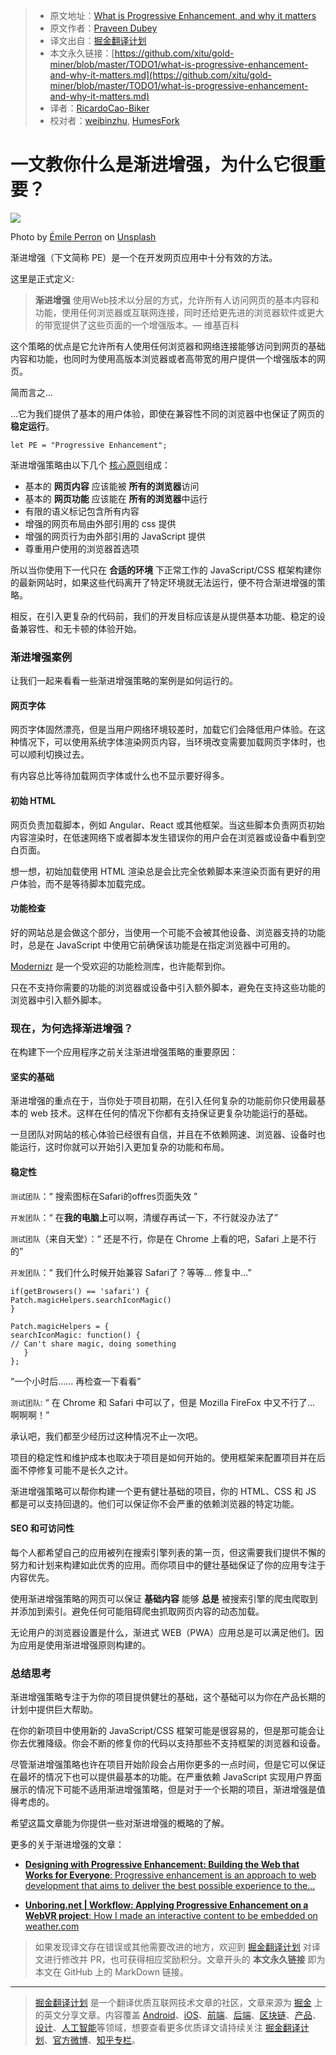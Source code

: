 
> * 原文地址：[What is Progressive Enhancement, and why it matters](https://medium.freecodecamp.org/what-is-progressive-enhancement-and-why-it-matters-e80c7aaf834a)
> * 原文作者：[Praveen Dubey](https://medium.freecodecamp.org/@edubey?source=post_header_lockup)
> * 译文出自：[掘金翻译计划](https://github.com/xitu/gold-miner)
> * 本文永久链接：[https://github.com/xitu/gold-miner/blob/master/TODO1/what-is-progressive-enhancement-and-why-it-matters.md](https://github.com/xitu/gold-miner/blob/master/TODO1/what-is-progressive-enhancement-and-why-it-matters.md)
> * 译者：[RicardoCao-Biker](https://github.com/RicardoCao-Biker)
> * 校对者：[weibinzhu](https://github.com/weibinzhu), [HumesFork](https://github.com/HumesFork)

# 一文教你什么是渐进增强，为什么它很重要？

![](https://cdn-images-1.medium.com/max/2000/0*cs42aEkypTZorYk6)

Photo by [Émile Perron](https://unsplash.com/@emilep) on [Unsplash](https://unsplash.com)

渐进增强（下文简称 PE）是一个在开发网页应用中十分有效的方法。

这里是正式定义:

> **渐进增强** 使用Web技术以分层的方式，允许所有人访问网页的基本内容和功能，使用任何浏览器或互联网连接，同时还给更先进的浏览器软件或更大的带宽提供了这些页面的一个增强版本。— 维基百科

这个策略的优点是它允许所有人使用任何浏览器和网络连接能够访问到网页的基础内容和功能，也同时为使用高版本浏览器或者高带宽的用户提供一个增强版本的网页。

简而言之...

...它为我们提供了基本的用户体验，即使在兼容性不同的浏览器中也保证了网页的 **稳定运行**。

```
let PE = "Progressive Enhancement";
```

渐进增强策略由以下几个 [核心原则](http://www.wikiwand.com/en/Progressive_enhancement)组成：

*   基本的 **网页内容** 应该能被 **所有的浏览器**访问
*   基本的 **网页功能** 应该能在 **所有的浏览器**中运行
*   有限的语义标记包含所有内容
*   增强的网页布局由外部引用的 css 提供
*   增强的网页行为由外部引用的 JavaScript 提供
*   尊重用户使用的浏览器首选项

所以当你使用下一代只在 **合适的环境** 下正常工作的 JavaScript/CSS 框架构建你的最新网站时，如果这些代码离开了特定环境就无法运行，便不符合渐进增强的策略。

相反，在引入更复杂的代码前，我们的开发目标应该是从提供基本功能、稳定的设备兼容性、和无卡顿的体验开始。

### 渐进增强案例

让我们一起来看看一些渐进增强策略的案例是如何运行的。

#### 网页字体

网页字体固然漂亮，但是当用户网络环境较差时，加载它们会降低用户体验。在这种情况下，可以使用系统字体渲染网页内容，当环境改变需要加载网页字体时，也可以顺利切换过去。

有内容总比等待加载网页字体或什么也不显示要好得多。

#### 初始 HTML

网页负责加载脚本，例如 Angular、React 或其他框架。当这些脚本负责网页初始内容渲染时，在低速网络下或者脚本发生错误你的用户会在浏览器或设备中看到空白页面。

想一想，初始加载使用 HTML 渲染总是会比完全依赖脚本来渲染页面有更好的用户体验，而不是等待脚本加载完成。

#### 功能检查

好的网站总是会做这个部分，当使用一个可能不会被其他设备、浏览器支持的功能时，总是在 JavaScript 中使用它前确保该功能是在指定浏览器中可用的。

[Modernizr](https://modernizr.com/) 是一个受欢迎的功能检测库，也许能帮到你。

只在不支持你需要的功能的浏览器或设备中引入额外脚本，避免在支持这些功能的浏览器中引入额外脚本。

### 现在，为何选择渐进增强？

在构建下一个应用程序之前关注渐进增强策略的重要原因：

#### 坚实的基础

渐进增强的重点在于，当你处于项目初期，在引入任何复杂的功能前你只使用最基本的 web 技术。这样在任何的情况下你都有支持保证更复杂功能运行的基础。

一旦团队对网站的核心体验已经很有自信，并且在不依赖网速、浏览器、设备时也能运行，这时你就可以开始引入更加复杂的功能和布局。

#### 稳定性

`测试团队`：“ 搜索图标在Safari的offres页面失效 ”

`开发团队`：“ 在**我的电脑上**可以啊，清缓存再试一下，不行就没办法了”

`测试团队`（来自天堂）：“ 还是不行，你是在 Chrome 上看的吧，Safari 上是不行的”

`开发团队`：“ 我们什么时候开始兼容 Safari了？等等... 修复中...”

```
if(getBrowsers() == 'safari') {
Patch.magicHelpers.searchIconMagic()
}

Patch.magicHelpers = {
searchIconMagic: function() {
// Can't share magic, doing something
   }
};
```

“一个小时后…… 再检查一下看看”

`测试团队`: “ 在 Chrome 和 Safari 中可以了，但是 Mozilla FireFox 中又不行了... 啊啊啊！”

承认吧，我们都至少经历过这种情况不止一次吧。

项目的稳定性和维护成本也取决于项目是如何开始的。使用框架来配置项目并在后面不停修复可能不是长久之计。

渐进增强策略可以帮你构建一个更有健壮基础的项目，你的 HTML、CSS 和 JS 都是可以支持回退的。他们可以保证你不会严重的依赖浏览器的特定功能。

#### SEO 和可访问性

每个人都希望自己的应用被列在搜索引擎列表的第一页，但这需要我们提供不懈的努力和计划来构建如此优秀的应用。而你项目中的健壮基础保证了你的应用专注于内容优先。

使用渐进增强策略的网页可以保证 **基础内容** 能够 **总是** 被搜索引擎的爬虫爬取到并添加到索引。避免任何可能阻碍爬虫抓取网页内容的动态加载。

无论用户的浏览器设置是什么，渐进式 WEB（PWA）应用总是可以满足他们。因为应用是使用渐进增强原则构建的。

### 总结思考

渐进增强策略专注于为你的项目提供健壮的基础，这个基础可以为你在产品长期的计划中提供巨大帮助。

在你的新项目中使用新的 JavaScript/CSS 框架可能是很容易的，但是那可能会让你去优雅降级。你会不断的修复你的代码以支持那些不支持框架的浏览器和设备。

尽管渐进增强策略也许在项目开始阶段会占用你更多的一点时间，但是它可以保证在最坏的情况下也可以提供最基本的功能。在严重依赖 JavaScript 实现用户界面展示的情况下可能不适用渐进增强策略，但是对于一个长期的项目，渐进增强是值得考虑的。

希望这篇文章能为你提供一些对渐进增强的概略的了解。

更多的关于渐进增强的文章：

- [**Designing with Progressive Enhancement: Building the Web that Works for Everyone**: Progressive enhancement is an approach to web development that aims to deliver the best possible experience to the...](https://www.oreilly.com/library/view/designing-with-progressive/9780321659477/ "https://www.oreilly.com/library/view/designing-with-progressive/9780321659477/")

- [**Unboring.net | Workflow: Applying Progressive Enhancement on a WebVR project**: How I made an interactive content to be embedded on weather.com](https://unboring.net/workflows/progressive-enhancement/ "https://unboring.net/workflows/progressive-enhancement/")

> 如果发现译文存在错误或其他需要改进的地方，欢迎到 [掘金翻译计划](https://github.com/xitu/gold-miner) 对译文进行修改并 PR，也可获得相应奖励积分。文章开头的 **本文永久链接** 即为本文在 GitHub 上的 MarkDown 链接。

---

> [掘金翻译计划](https://github.com/xitu/gold-miner) 是一个翻译优质互联网技术文章的社区，文章来源为 [掘金](https://juejin.im) 上的英文分享文章。内容覆盖 [Android](https://github.com/xitu/gold-miner#android)、[iOS](https://github.com/xitu/gold-miner#ios)、[前端](https://github.com/xitu/gold-miner#前端)、[后端](https://github.com/xitu/gold-miner#后端)、[区块链](https://github.com/xitu/gold-miner#区块链)、[产品](https://github.com/xitu/gold-miner#产品)、[设计](https://github.com/xitu/gold-miner#设计)、[人工智能](https://github.com/xitu/gold-miner#人工智能)等领域，想要查看更多优质译文请持续关注 [掘金翻译计划](https://github.com/xitu/gold-miner)、[官方微博](http://weibo.com/juejinfanyi)、[知乎专栏](https://zhuanlan.zhihu.com/juejinfanyi)。
